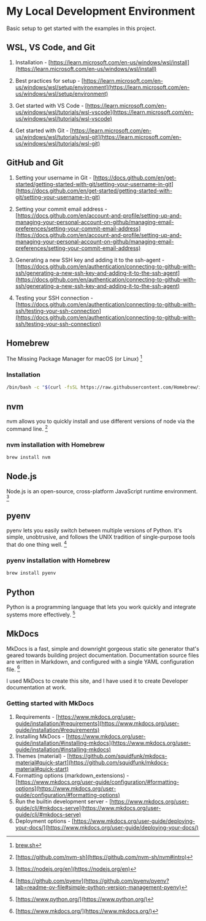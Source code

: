 # My Local Development Environment

Basic setup to get started with the examples in this project.

## WSL, VS Code, and Git

1. Installation - [https://learn.microsoft.com/en-us/windows/wsl/install](https://learn.microsoft.com/en-us/windows/wsl/install)

2. Best practices for setup - [https://learn.microsoft.com/en-us/windows/wsl/setup/environment](https://learn.microsoft.com/en-us/windows/wsl/setup/environment)

3. Get started with VS Code - [https://learn.microsoft.com/en-us/windows/wsl/tutorials/wsl-vscode](https://learn.microsoft.com/en-us/windows/wsl/tutorials/wsl-vscode)

4. Get started with Git - [https://learn.microsoft.com/en-us/windows/wsl/tutorials/wsl-git](https://learn.microsoft.com/en-us/windows/wsl/tutorials/wsl-git)

## GitHub and Git

1. Setting your username in Git - [https://docs.github.com/en/get-started/getting-started-with-git/setting-your-username-in-git](https://docs.github.com/en/get-started/getting-started-with-git/setting-your-username-in-git)

2. Setting your commit email address - [https://docs.github.com/en/account-and-profile/setting-up-and-managing-your-personal-account-on-github/managing-email-preferences/setting-your-commit-email-address](https://docs.github.com/en/account-and-profile/setting-up-and-managing-your-personal-account-on-github/managing-email-preferences/setting-your-commit-email-address)

3. Generating a new SSH key and adding it to the ssh-agent - [https://docs.github.com/en/authentication/connecting-to-github-with-ssh/generating-a-new-ssh-key-and-adding-it-to-the-ssh-agent](https://docs.github.com/en/authentication/connecting-to-github-with-ssh/generating-a-new-ssh-key-and-adding-it-to-the-ssh-agent)

4. Testing your SSH connection - [https://docs.github.com/en/authentication/connecting-to-github-with-ssh/testing-your-ssh-connection](https://docs.github.com/en/authentication/connecting-to-github-with-ssh/testing-your-ssh-connection)

## Homebrew

The Missing Package Manager for macOS (or Linux) [^1]

### Installation

```bash
/bin/bash -c "$(curl -fsSL https://raw.githubusercontent.com/Homebrew/install/HEAD/install.sh)"
```

## nvm

nvm allows you to quickly install and use different versions of node via the command line. [^2]

### nvm installation with Homebrew

```bash
brew install nvm
```

## Node.js

Node.js is an open-source, cross-platform JavaScript runtime environment. [^3]

## pyenv

pyenv lets you easily switch between multiple versions of Python. It's simple, unobtrusive, and follows the UNIX tradition of single-purpose tools that do one thing well. [^4]

### pyenv installation with Homebrew

```bash
brew install pyenv
```

## Python

Python is a programming language that lets you work quickly and integrate systems more effectively. [^5]

## MkDocs

MkDocs is a fast, simple and downright gorgeous static site generator that's geared towards building project documentation. Documentation source files are written in Markdown, and configured with a single YAML configuration file. [^6]

I used MkDocs to create this site, and I have used it to create Developer documentation at work.

### Getting started with MkDocs

1. Requirements - [https://www.mkdocs.org/user-guide/installation/#requirements](https://www.mkdocs.org/user-guide/installation/#requirements)
2. Installing MkDocs - [https://www.mkdocs.org/user-guide/installation/#installing-mkdocs](https://www.mkdocs.org/user-guide/installation/#installing-mkdocs)
3. Themes (material) - [https://github.com/squidfunk/mkdocs-material#quick-start](https://github.com/squidfunk/mkdocs-material#quick-start)
4. Formatting options (markdown_extensions) - [https://www.mkdocs.org/user-guide/configuration/#formatting-options](https://www.mkdocs.org/user-guide/configuration/#formatting-options)
5. Run the builtin development server - [https://www.mkdocs.org/user-guide/cli/#mkdocs-serve](https://www.mkdocs.org/user-guide/cli/#mkdocs-serve)
6. Deployment options - [https://www.mkdocs.org/user-guide/deploying-your-docs/](https://www.mkdocs.org/user-guide/deploying-your-docs/)

[^1]: [brew.sh](hhttps://cloud.google.com/bigquery/docs/introduction)
[^2]: [https://github.com/nvm-sh](https://github.com/nvm-sh/nvm#intro)
[^3]: [https://nodejs.org/en](https://nodejs.org/en)
[^4]: [https://github.com/pyenv](https://github.com/pyenv/pyenv?tab=readme-ov-file#simple-python-version-management-pyenv)
[^5]: [https://www.python.org/](https://www.python.org/)
[^6]: [https://www.mkdocs.org/](https://www.mkdocs.org/)

